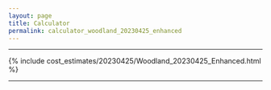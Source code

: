 ```yaml
---
layout: page
title: Calculator
permalink: calculator_woodland_20230425_enhanced
---
```


___

{% include cost_estimates/20230425/Woodland_20230425_Enhanced.html %}

___


